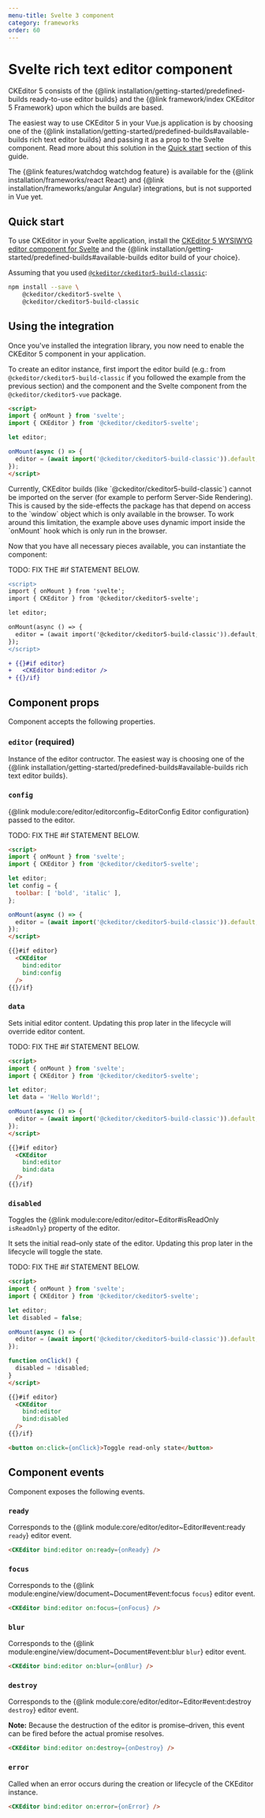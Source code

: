 ```yaml
---
menu-title: Svelte 3 component
category: frameworks
order: 60
---
```


# Svelte rich text editor component

CKEditor 5 consists of the {@link installation/getting-started/predefined-builds ready-to-use editor builds} and the {@link framework/index CKEditor 5 Framework} upon which the builds are based.

The easiest way to use CKEditor 5 in your Vue.js application is by choosing one of the {@link installation/getting-started/predefined-builds#available-builds rich text editor builds} and passing it as a prop to the Svelte component. Read more about this solution in the [Quick start](#quick-start) section of this guide.

<info-box>
 The {@link features/watchdog watchdog feature} is available for the {@link installation/frameworks/react React} and {@link installation/frameworks/angular Angular} integrations, but is not supported in Vue yet.
</info-box>

## Quick start

To use CKEditor in your Svelte application, install the [CKEditor 5 WYSIWYG editor component for Svelte](https://www.npmjs.com/package/@ckeditor/ckeditor5-svelte) and the {@link installation/getting-started/predefined-builds#available-builds editor build of your choice}.

Assuming that you used [`@ckeditor/ckeditor5-build-classic`](https://www.npmjs.com/package/@ckeditor/ckeditor5-build-classic):

```bash
npm install --save \
    @ckeditor/ckeditor5-svelte \
    @ckeditor/ckeditor5-build-classic
```

## Using the integration

Once you've installed the integration library, you now need to enable the CKEditor 5 component in your application.

To create an editor instance, first import the editor build (e.g.: from `@ckeditor/ckeditor5-build-classic` if you followed the example from the previous section) and the component and the Svelte component from the `@ckeditor/ckeditor5-vue` package.

```html
<script>
import { onMount } from 'svelte';
import { CKEditor } from '@ckeditor/ckeditor5-svelte';

let editor;

onMount(async () => {
  editor = (await import('@ckeditor/ckeditor5-build-classic')).default;
});
</script>
```

<info-box>
Currently, CKEditor builds (like `@ckeditor/ckeditor5-build-classic`) cannot be imported on the server (for example to perform Server-Side Rendering). This is caused by the side-effects the package has that depend on access to the `window` object which is only available in the browser. To work around this limitation, the example above uses dynamic import inside the `onMount` hook which is only run in the browser.
</info-box>

Now that you have all necessary pieces available, you can instantiate the component:

TODO: FIX THE #if STATEMENT BELOW.

```diff
<script>
import { onMount } from 'svelte';
import { CKEditor } from '@ckeditor/ckeditor5-svelte';

let editor;

onMount(async () => {
  editor = (await import('@ckeditor/ckeditor5-build-classic')).default;
});
</script>

+ {{}#if editor}
+   <CKEditor bind:editor />
+ {{}/if}
```

## Component props

Component accepts the following properties.

### `editor` (required)

Instance of the editor contructor. The easiest way is choosing one of the {@link installation/getting-started/predefined-builds#available-builds rich text editor builds}.

### `config`

{@link module:core/editor/editorconfig~EditorConfig Editor configuration} passed to the editor.

TODO: FIX THE #if STATEMENT BELOW.

```html
<script>
import { onMount } from 'svelte';
import { CKEditor } from '@ckeditor/ckeditor5-svelte';

let editor;
let config = {
  toolbar: [ 'bold', 'italic' ],
};

onMount(async () => {
  editor = (await import('@ckeditor/ckeditor5-build-classic')).default;
});
</script>

{{}#if editor}
  <CKEditor
    bind:editor
    bind:config
  />
{{}/if}
```

### `data`

Sets initial editor content. Updating this prop later in the lifecycle will override editor content.

TODO: FIX THE #if STATEMENT BELOW.

```html
<script>
import { onMount } from 'svelte';
import { CKEditor } from '@ckeditor/ckeditor5-svelte';

let editor;
let data = 'Hello World!';

onMount(async () => {
  editor = (await import('@ckeditor/ckeditor5-build-classic')).default;
});
</script>

{{}#if editor}
  <CKEditor
    bind:editor
    bind:data
  />
{{}/if}
```

### `disabled`

Toggles the {@link module:core/editor/editor~Editor#isReadOnly `isReadOnly`} property of the editor.

It sets the initial read–only state of the editor. Updating this prop later in the lifecycle will toggle the state.

TODO: FIX THE #if STATEMENT BELOW.

```html
<script>
import { onMount } from 'svelte';
import { CKEditor } from '@ckeditor/ckeditor5-svelte';

let editor;
let disabled = false;

onMount(async () => {
  editor = (await import('@ckeditor/ckeditor5-build-classic')).default;
});

function onClick() {
  disabled = !disabled;
}
</script>

{{}#if editor}
  <CKEditor
    bind:editor
    bind:disabled
  />
{{}/if}

<button on:click={onClick}>Toggle read-only state</button>
```

## Component events

Component exposes the following events.

### `ready`

Corresponds to the {@link module:core/editor/editor~Editor#event:ready `ready`} editor event.

```html
<CKEditor bind:editor on:ready={onReady} />
```

### `focus`

Corresponds to the {@link module:engine/view/document~Document#event:focus `focus`} editor event.

```html
<CKEditor bind:editor on:focus={onFocus} />
```

### `blur`

Corresponds to the {@link module:engine/view/document~Document#event:blur `blur`} editor event.

```html
<CKEditor bind:editor on:blur={onBlur} />
```

### `destroy`

Corresponds to the {@link module:core/editor/editor~Editor#event:destroy `destroy`} editor event.

**Note:** Because the destruction of the editor is promise–driven, this event can be fired before the actual promise resolves.

```html
<CKEditor bind:editor on:destroy={onDestroy} />
```

### `error`

Called when an error occurs during the creation or lifecycle of the CKEditor instance.

```html
<CKEditor bind:editor on:error={onError} />
```
